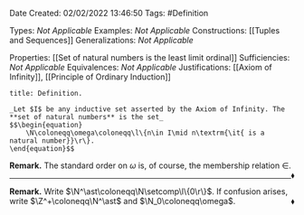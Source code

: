 <div class="topSpace"></div>

Date Created: 02/02/2022 13:46:50
Tags: #Definition

Types: _Not Applicable_
Examples: _Not Applicable_
Constructions: [[Tuples and Sequences]]
Generalizations: _Not Applicable_

Properties: [[Set of natural numbers is the least limit ordinal]]
Sufficiencies: _Not Applicable_
Equivalences: _Not Applicable_
Justifications: [[Axiom of Infinity]], [[Principle of Ordinary Induction]]

``` ad-Definition
title: Definition.

_Let $I$ be any inductive set asserted by the Axiom of Infinity. The **set of natural numbers** is the set_
$$\begin{equation}
    \N\coloneqq\omega\coloneqq\l\{n\in I\mid n\textrm{\it{ is a natural number}}\r\}.
\end{equation}$$

```

**Remark.** The standard order on $\omega$ is, of course, the membership relation $\in$.<span style="float:right;">$\blacklozenge$</span>

---

**Remark.** Write $\N^\ast\coloneqq\N\setcomp\l\{0\r\}$. If confusion arises, write $\Z^+\coloneqq\N^\ast$ and $\N_0\coloneqq\omega$.<span style="float:right;">$\blacklozenge$</span>

